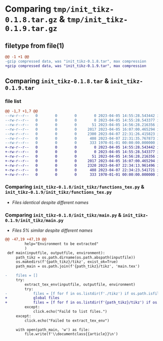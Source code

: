 # Comparing `tmp/init_tikz-0.1.8.tar.gz` & `tmp/init_tikz-0.1.9.tar.gz`

## filetype from file(1)

```diff
@@ -1 +1 @@
-gzip compressed data, was "init_tikz-0.1.8.tar", max compression
+gzip compressed data, was "init_tikz-0.1.9.tar", max compression
```

## Comparing `init_tikz-0.1.8.tar` & `init_tikz-0.1.9.tar`

### file list

```diff
@@ -1,7 +1,7 @@
--rw-r--r--   0        0        0        0 2023-04-05 14:55:28.543442 init_tikz-0.1.8/README.md
--rw-r--r--   0        0        0        0 2023-04-05 14:55:28.543377 init_tikz-0.1.8/init_tikz/__init__.py
--rw-r--r--   0        0        0       51 2023-04-05 14:56:28.216356 init_tikz-0.1.8/init_tikz/__main__.py
--rw-r--r--   0        0        0     2017 2023-04-05 16:07:00.465294 init_tikz-0.1.8/init_tikz/functions_tex.py
--rw-r--r--   0        0        0     2300 2023-04-07 22:31:26.415823 init_tikz-0.1.8/init_tikz/main.py
--rw-r--r--   0        0        0      408 2023-04-07 22:31:35.767873 init_tikz-0.1.8/pyproject.toml
--rw-r--r--   0        0        0      333 1970-01-01 00:00:00.000000 init_tikz-0.1.8/PKG-INFO
+-rw-r--r--   0        0        0        0 2023-04-05 14:55:28.543442 init_tikz-0.1.9/README.md
+-rw-r--r--   0        0        0        0 2023-04-05 14:55:28.543377 init_tikz-0.1.9/init_tikz/__init__.py
+-rw-r--r--   0        0        0       51 2023-04-05 14:56:28.216356 init_tikz-0.1.9/init_tikz/__main__.py
+-rw-r--r--   0        0        0     2017 2023-04-05 16:07:00.465294 init_tikz-0.1.9/init_tikz/functions_tex.py
+-rw-r--r--   0        0        0     2320 2023-04-07 22:34:13.961496 init_tikz-0.1.9/init_tikz/main.py
+-rw-r--r--   0        0        0      408 2023-04-07 22:34:23.541721 init_tikz-0.1.9/pyproject.toml
+-rw-r--r--   0        0        0      333 1970-01-01 00:00:00.000000 init_tikz-0.1.9/PKG-INFO
```

### Comparing `init_tikz-0.1.8/init_tikz/functions_tex.py` & `init_tikz-0.1.9/init_tikz/functions_tex.py`

 * *Files identical despite different names*

### Comparing `init_tikz-0.1.8/init_tikz/main.py` & `init_tikz-0.1.9/init_tikz/main.py`

 * *Files 5% similar despite different names*

```diff
@@ -47,19 +47,19 @@
         help="Environment to be extracted"
         )
 def main(inputfile, outputfile, environment):
     path_tikz = os.path.dirname(os.path.abspath(inputfile))
     os.makedirs(f'{path_tikz}/tikz', exist_ok=True)
     path_main = os.path.join(f'{path_tikz}/tikz', 'main.tex')
     
-    files = []
     try:
         extract_tex_env(inputfile, outputfile, environment)
         try:
-            files = [f for f in os.listdir(f'./tikz') if os.path.isfile(f)]
+            global files
+            files = [f for f in os.listdir(f'{path_tikz}/tikz') if os.path.isfile(f)]
         except:
             click.echo("Faild to list files.")
     except:
         click.echo("Failed to extract_tex_env")
 
     with open(path_main, 'w') as file:
         file.write(f'\\documentclass{{article}}\n')
```

